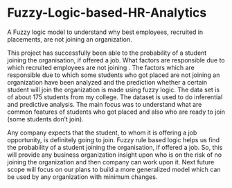 # Fuzzy-Logic-based-HR-Analytics
A Fuzzy logic model to understand why best employees, recruited in placements, are not joining an organization. 

This project has successfully been able to the probability of a student joining the
organisation, if offered a job. What factors are responsible due to which recruited employees are
not joining . The factors which are responsible due to which some
students who got placed are not joining an organization have been analyzed and the prediction whether a certain student
will join the organization is made using fuzzy logic. The data set is of about 175 students from my college. The dataset is used to do inferential and predictive analysis. The main focus was to understand what are common features of students who got placed and also who are ready to join (some students don’t join). 

Any company expects that the student, to whom it is offering a job opportunity, is definitely going to join. Fuzzy rule based logic helps us find the probability of a student joining the organisation, if offered a job. So, this will provide any business organization insight upon who is on the risk of no joining the organization and then company can work upon it. Next future scope will focus on our plans to build a more generalized model which can be used by any organization with minimum changes.
